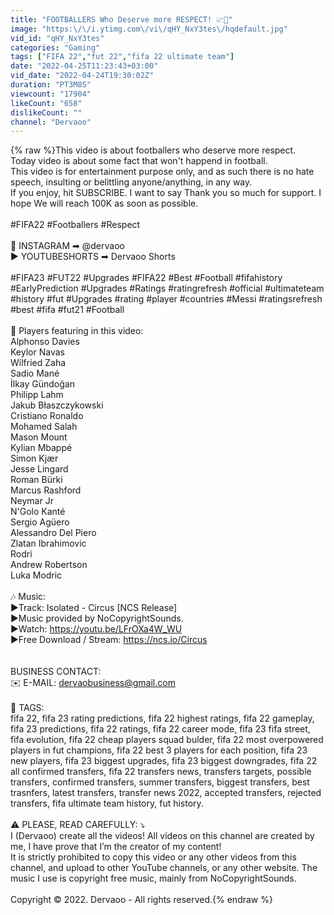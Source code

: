 ```yaml
---
title: "FOOTBALLERS Who Deserve more RESPECT! 📈🤯"
image: "https:\/\/i.ytimg.com\/vi\/qHY_NxY3tes\/hqdefault.jpg"
vid_id: "qHY_NxY3tes"
categories: "Gaming"
tags: ["FIFA 22","fut 22","fifa 22 ultimate team"]
date: "2022-04-25T11:23:43+03:00"
vid_date: "2022-04-24T19:30:02Z"
duration: "PT3M8S"
viewcount: "17904"
likeCount: "658"
dislikeCount: ""
channel: "Dervaoo"
---
```

{% raw %}This video is about footballers who deserve more respect.<br />Today video is about some fact that won't happend in football.<br />This video is for entertainment purpose only, and as such there is no hate speech, insulting or belittling anyone/anything, in any way.<br />If you enjoy, hit SUBSCRIBE. I want to say Thank you so much for support. I hope We will reach 100K as soon as possible.<br /><br />#FIFA22 #Footballers #Respect<br /><br />📸 INSTAGRAM ➡ @dervaoo<br />▶️ YOUTUBESHORTS ➡ Dervaoo Shorts<br /><br />#FIFA23 #FUT22 #Upgrades #FIFA22 #Best #Football #fifahistory #EarlyPrediction #Upgrades #Ratings #ratingrefresh #official #ultimateteam #history #fut #Upgrades #rating #player #countries #Messi #ratingsrefresh #best #fifa #fut21 #Football<br /><br />📌 Players featuring in this video:<br />Alphonso Davies <br />Keylor Navas  <br />Wilfried Zaha  <br />Sadio Mané  <br />İlkay Gündoğan  <br />Philipp Lahm  <br />Jakub Błaszczykowski <br />Cristiano Ronaldo <br />Mohamed Salah  <br />Mason Mount  <br />Kylian Mbappé  <br />Simon Kjær  <br />Jesse Lingard  <br />Roman Bürki  <br />Marcus Rashford  <br />Neymar Jr  <br />N'Golo Kanté  <br />Sergio Agüero  <br />Alessandro Del Piero <br />Zlatan Ibrahimovic <br />Rodri   <br />Andrew Robertson <br />Luka Modric  <br /><br />🎶 Music:<br />▶️Track: Isolated - Circus [NCS Release]<br />▶️Music provided by NoCopyrightSounds.<br />▶️Watch: <a rel="nofollow" target="blank" href="https://youtu.be/LFrOXa4W_WU">https://youtu.be/LFrOXa4W_WU</a><br />▶️Free Download / Stream: <a rel="nofollow" target="blank" href="https://ncs.io/Circus">https://ncs.io/Circus</a><br /><br /><br />BUSINESS CONTACT:<br />✉️ E-MAIL: dervaobusiness@gmail.com<br /><br />📝 TAGS: <br />fifa 22, fifa 23 rating predictions, fifa 22 highest ratings, fifa 22 gameplay, fifa 23 predictions, fifa 22 ratings, fifa 22 career mode, fifa 23 fifa street, fifa evolution, fifa 22 cheap players squad bulder, fifa 22 most overpowered players in fut champions, fifa 22 best 3 players for each position, fifa 23 new players, fifa 23 biggest upgrades, fifa 23 biggest downgrades, fifa 22 all confirmed transfers, fifa 22 transfers news, transfers targets, possible transfers, confirmed transfers, summer transfers, biggest transfers, best trasnfers, latest transfers, transfer news 2022, accepted transfers, rejected transfers, fifa ultimate team history, fut history.<br /><br />⚠️ PLEASE, READ CAREFULLY: ⤵️<br />I (Dervaoo) create all the videos! All videos on this channel are created by me, I have prove that I’m the creator of my content! <br />It is strictly prohibited to copy this video or any other videos from this channel, and upload to other YouTube channels, or any other website. The music I use is copyright free music, mainly from NoCopyrightSounds.<br /><br />Copyright © 2022. Dervaoo - All rights reserved.{% endraw %}
